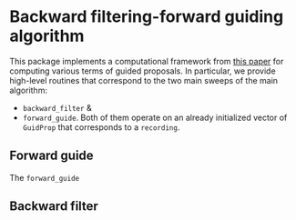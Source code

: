 # Backward filtering-forward guiding algorithm
This package implements a computational framework from [this paper](https://arxiv.org/abs/1712.03807) for computing various terms of guided proposals. In particular, we provide high-level routines that correspond to the two main sweeps of the main algorithm:
- `backward_filter` &
- `forward_guide`.
Both of them operate on an already initialized vector of `GuidProp` that corresponds to a `recording`.
## Forward guide
The `forward_guide`

## Backward filter
